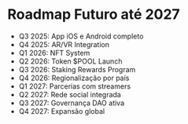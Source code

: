 # Roadmap Futuro até 2027

- Q3 2025: App iOS e Android completo
- Q4 2025: AR/VR Integration
- Q1 2026: NFT System
- Q2 2026: Token $POOL Launch
- Q3 2026: Staking Rewards Program
- Q4 2026: Regionalização por país
- Q1 2027: Parcerias com streamers
- Q2 2027: Rede social integrada
- Q3 2027: Governança DAO ativa
- Q4 2027: Expansão global
